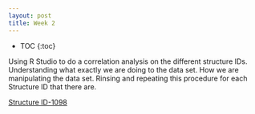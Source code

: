 ```yaml
---
layout: post
title: Week 2
---
```

* TOC
{:toc}

Using R Studio to do a correlation analysis on the different structure IDs. Understanding what exactly we are doing to the data set. How we are manipulating the data set. Rinsing and repeating this procedure for each Structure ID that there are. 

[Structure ID-1098](Structure-1098.html)
